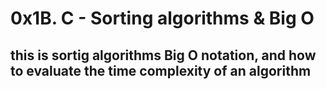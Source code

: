 # 0x1B. C - Sorting algorithms & Big O
## this is sortig algorithms  Big O notation, and how to evaluate the time complexity of an algorithm
